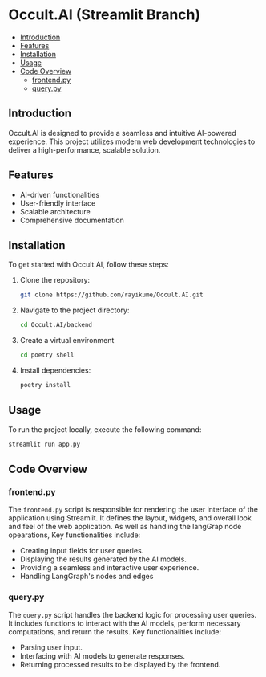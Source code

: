 # Occult.AI (Streamlit Branch)

- [Introduction](#introduction)
- [Features](#features)
- [Installation](#installation)
- [Usage](#usage)
- [Code Overview](#code-overview)
  - [frontend.py](#frontendpy)
  - [query.py](#querypy)

## Introduction

Occult.AI is designed to provide a seamless and intuitive AI-powered experience. This project utilizes modern web development technologies to deliver a high-performance, scalable solution.

## Features

- AI-driven functionalities
- User-friendly interface
- Scalable architecture
- Comprehensive documentation

## Installation

To get started with Occult.AI, follow these steps:

1. Clone the repository:
    ```bash
    git clone https://github.com/rayikume/Occult.AI.git
    ```
2. Navigate to the project directory:
    ```bash
    cd Occult.AI/backend
    ```
3. Create a virtual environment
    ```bash
    cd poetry shell
    ```
3. Install dependencies:
    ```bash
    poetry install
    ```

## Usage

To run the project locally, execute the following command:

```bash
streamlit run app.py
```

## Code Overview

### frontend.py

The `frontend.py` script is responsible for rendering the user interface of the application using Streamlit. It defines the layout, widgets, and overall look and feel of the web application. As well as handling the langGrap node opearations, Key functionalities include:

- Creating input fields for user queries.
- Displaying the results generated by the AI models.
- Providing a seamless and interactive user experience.
- Handling LangGraph's nodes and edges

### query.py

The `query.py` script handles the backend logic for processing user queries. It includes functions to interact with the AI models, perform necessary computations, and return the results. Key functionalities include:

- Parsing user input.
- Interfacing with AI models to generate responses.
- Returning processed results to be displayed by the frontend.
